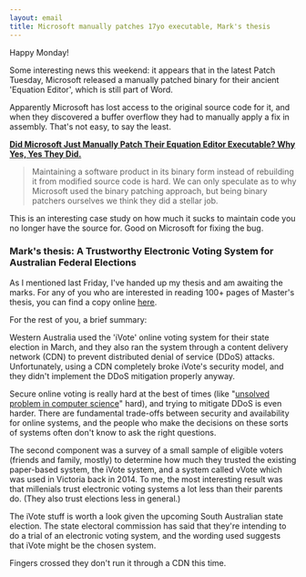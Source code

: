 ```yaml
---
layout: email
title: Microsoft manually patches 17yo executable, Mark's thesis
---
```


Happy Monday!

Some interesting news this weekend: it appears that in the latest Patch Tuesday, Microsoft released a manually patched binary for their ancient 'Equation Editor', which is still part of Word. 

Apparently Microsoft has lost access to the original source code for it, and when they discovered a buffer overflow they had to manually apply a fix in assembly. That's not easy, to say the least.

[**Did Microsoft Just Manually Patch Their Equation Editor Executable? Why Yes, Yes They Did.**](https://0patch.blogspot.se/2017/11/did-microsoft-just-manually-patch-their.html) 

>Maintaining a software product in its binary form instead of rebuilding it from modified source code is hard. We can only speculate as to why Microsoft used the binary patching approach, but being binary patchers ourselves we think they did a stellar job.

This is an interesting case study on how much it sucks to maintain code you no longer have the source for. Good on Microsoft for fixing the bug.


### Mark's thesis: A Trustworthy Electronic Voting System for Australian Federal Elections

As I mentioned last Friday, I've handed up my thesis and am awaiting the marks. For any of you who are interested in reading 100+ pages of Master's thesis, you can find a copy online [here](https://arxiv.org/abs/1805.02202).

For the rest of you, a brief summary:

Western Australia used the 'iVote' online voting system for their state election in March, and they also ran the system through a content delivery network (CDN) to prevent distributed denial of service (DDoS) attacks. Unfortunately, using a CDN completely broke iVote's security model, and they didn't implement the DDoS mitigation properly anyway. 

Secure online voting is really hard at the best of times (like "[unsolved problem in computer science](https://en.wikipedia.org/wiki/List_of_unsolved_problems_in_computer_science)" hard), and trying to mitigate DDoS is even harder. There are fundamental trade-offs between security and availability for online systems, and the people who make the decisions on these sorts of systems often don't know to ask the right questions.

The second component was a survey of a small sample of eligible voters (friends and family, mostly) to determine how much they trusted the existing paper-based system, the iVote system, and a system called vVote which was used in Victoria back in 2014. To me, the most interesting result was that millenials trust electronic voting systems a lot less than their parents do. (They also trust elections less in general.)

The iVote stuff is worth a look given the upcoming South Australian state election. The state electoral commission has said that they're intending to do a trial of an electronic voting system, and the wording used suggests that iVote might be the chosen system. 

Fingers crossed they don't run it through a CDN this time.